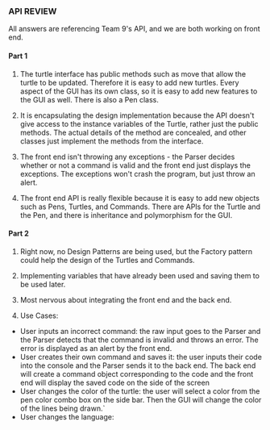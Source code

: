 ### API REVIEW

All answers are referencing Team 9's API, and we are both working on front end. 

#### Part 1

1. The turtle interface has public methods such as move that allow the turtle to be updated. Therefore it is easy to add new turtles. Every aspect of the GUI has its own class, so it is easy to add new features to the GUI as well. There is also a Pen class. 

2. It is encapsulating the design implementation because the API doesn't give access to the instance variables of the Turtle, rather just the public methods. The actual details of the method are concealed, and other classes just implement the methods from the interface.

3. The front end isn't throwing any exceptions - the Parser decides whether or not a command is valid and the front end just displays the exceptions. The exceptions won't crash the program, but just throw an alert.

4. The front end API is really flexible because it is easy to add new objects such as Pens, Turtles, and Commands. There are APIs for the Turtle and the Pen, and there is inheritance and polymorphism for the GUI.

#### Part 2

1. Right now, no Design Patterns are being used, but the Factory pattern could help the design of the Turtles and Commands.

2. Implementing variables that have already been used and saving them to be used later.

3. Most nervous about integrating the front end and the back end.

4. Use Cases:
* User inputs an incorrect command: the raw input goes to the Parser and the Parser detects that the command is invalid and throws an error. The error is displayed as an alert by the front end.
* User creates their own command and saves it: the user inputs their code into the console and the Parser sends it to the back end. The back end will create a command object corresponding to the code and the front end will display the saved code on the side of the screen
* User changes the color of the turtle: the user will select a color from the pen color combo box on the side bar. Then the GUI will change the color of the lines being drawn.`
* User changes the language: 
